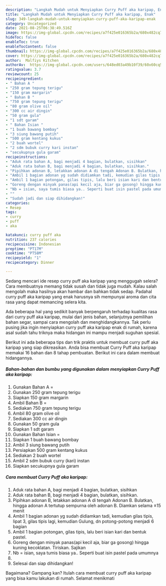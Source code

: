 ```yaml
---
description: "Langkah Mudah untuk Menyiapkan Curry Puff aka karipap, Enak"
title: "Langkah Mudah untuk Menyiapkan Curry Puff aka karipap, Enak"
slug: 349-langkah-mudah-untuk-menyiapkan-curry-puff-aka-karipap-enak
category: Uncategorized
date: 2021-08-25T06:38:49.516Z
image: https://img-global.cpcdn.com/recipes/a7f425e016365b2a/680x482cq70/curry-puff-aka-karipap-foto-resep-utama.jpg
hideToc: false
enableToc: true
enableTocContent: false
thumbnail: https://img-global.cpcdn.com/recipes/a7f425e016365b2a/680x482cq70/curry-puff-aka-karipap-foto-resep-utama.jpg
cover: https://img-global.cpcdn.com/recipes/a7f425e016365b2a/680x482cq70/curry-puff-aka-karipap-foto-resep-utama.jpg
author:  Malfiys Kitchen
authorAv:  https://img-global.cpcdn.com/users/648ed03a49b10f39/60x60cq50/avatar.jpg
ratingvalue: 3.7
reviewcount: 25
recipeingredient:
- " Bahan A "
- "250 gram tepung terigu"
- "150 gram margarin"
- " Bahan B "
- "750 gram tepung terigu"
- "80 gram olive oil"
- "300 cc air dingin"
- "50 gram gula"
- "1 sdt garam"
- " Bahan Isian "
- "1 buah bawang bombay"
- "3 siung bawang putih"
- "500 gram kentang kukus"
- "2 buah wortel"
- "2 sdm bubuk curry kari instan"
- "secukupnya gula garam"
recipeinstructions:
- "Aduk rata bahan A, bagi menjadi 4 bagian, bulatkan, sisihkan"
- "Aduk rata bahan B, bagi menjadi 4 bagian, bulatkan, sisihkan."
- "Pipihkan adonan B, letakkan adonan A di tengah Adonan B. Bulatkan, hingga adonan A tertutup sempurna oleh adonan B. Diamkan selama ±15 menit"
- "Ambil 1 bagian adonan yg sudah didiamkan tadi, kemudian gilas tipis, lipat 3, gilas tipis lagi, kemudian Gulung, dn potong-potong menjadi 6 bagian"
- "Ambil 1 bagian potongan, gilas tipis, lalu beri isian kari dan bentuk pastel."
- "Goreng dengan minyak panas(api kecil aja, biar ga gosong) hingga kuning kecoklatan. Tiriskan. Sajikan"
- "Nb = isian, saya tumis biasa ya.. Seperti buat isin pastel pada umumnya"
- ""
- "Sudah jadi dan siap dihidangkan!"
categories:
- Resep
tags:
- curry
- puff
- aka

katakunci: curry puff aka 
nutrition: 237 calories
recipecuisine: Indonesian
preptime: "PT17M"
cooktime: "PT58M"
recipeyield: "1"
recipecategory: Dinner

---
```



Sedang mencari ide resep curry puff aka karipap yang menggugah selera? Cara membuatnya memang tidak susah dan tidak juga mudah. Kalau salah mengolah maka hasilnya akan hambar dan bahkan tidak sedap. Padahal curry puff aka karipap yang enak harusnya sih mempunyai aroma dan cita rasa yang dapat memancing selera kita.


Ada beberapa hal yang sedikit banyak berpengaruh terhadap kualitas rasa dari curry puff aka karipap, mulai dari jenis bahan, selanjutnya pemilihan bahan segar, sampai cara mengolah dan menghidangkannya. Tak perlu pusing jika ingin menyiapkan curry puff aka karipap enak di rumah, karena asal sudah tahu triknya maka hidangan ini mampu menjadi suguhan spesial.




Berikut ini ada beberapa tips dan trik praktis untuk membuat curry puff aka karipap yang siap dikreasikan. Anda bisa membuat Curry Puff aka karipap memakai 16 bahan dan 8 tahap pembuatan. Berikut ini cara dalam membuat hidangannya.

<!--inarticleads1-->

##### Bahan-bahan dan bumbu yang digunakan dalam menyiapkan Curry Puff aka karipap:

1. Gunakan  Bahan A =
1. Gunakan 250 gram tepung terigu
1. Siapkan 150 gram margarin
1. Ambil  Bahan B =
1. Sediakan 750 gram tepung terigu
1. Ambil 80 gram olive oil
1. Sediakan 300 cc air dingin
1. Gunakan 50 gram gula
1. Siapkan 1 sdt garam
1. Gunakan  Bahan Isian =
1. Siapkan 1 buah bawang bombay
1. Ambil 3 siung bawang putih
1. Persiapkan 500 gram kentang kukus
1. Sediakan 2 buah wortel
1. Ambil 2 sdm bubuk curry (kari) instan
1. Siapkan secukupnya gula garam




<!--inarticleads2-->

##### Cara membuat Curry Puff aka karipap:

1. Aduk rata bahan A, bagi menjadi 4 bagian, bulatkan, sisihkan
1. Aduk rata bahan B, bagi menjadi 4 bagian, bulatkan, sisihkan.
1. Pipihkan adonan B, letakkan adonan A di tengah Adonan B. Bulatkan, hingga adonan A tertutup sempurna oleh adonan B. Diamkan selama ±15 menit
1. Ambil 1 bagian adonan yg sudah didiamkan tadi, kemudian gilas tipis, lipat 3, gilas tipis lagi, kemudian Gulung, dn potong-potong menjadi 6 bagian
1. Ambil 1 bagian potongan, gilas tipis, lalu beri isian kari dan bentuk pastel.
1. Goreng dengan minyak panas(api kecil aja, biar ga gosong) hingga kuning kecoklatan. Tiriskan. Sajikan
1. Nb = isian, saya tumis biasa ya.. Seperti buat isin pastel pada umumnya
1. 
1. Selesai dan siap dihidangkan!



Bagaimana? Gampang kan? Itulah cara membuat curry puff aka karipap yang bisa kamu lakukan di rumah. Selamat menikmati
